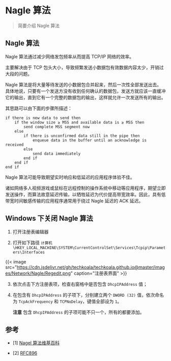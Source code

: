 # Nagle 算法


>简要介绍 Nagle 算法

<!--more-->

## Nagle 算法

Nagle 算法通过减少网络发包频率从而提高 TCP/IP 网络的效率。

主要解决由于 TCP 包头大小，导致频繁发送小数据包有效数据内容太少，开销过大段的问题。

Nagle 算法是将大量等待发送的小数据包合并起来，然后一次性全部发送出去。具体地说，只要有一个发送方没有收到任何确认的数据包，发送方就应该一直缓冲它的输出，直到它有一个完整的数据包的输出，这样就允许一次发送所有的输出。

其思路可以由下面的步骤所描述：

```
if there is new data to send then
    if the window size ≥ MSS and available data is ≥ MSS then
        send complete MSS segment now
    else
        if there is unconfirmed data still in the pipe then
            enqueue data in the buffer until an acknowledge is received
        else
            send data immediately
        end if
    end if
end if
```

Nagle 算法可能导致期望实时响应和低延迟的应用程序体验不佳。

诸如网络多人视频游戏或鼠标在远程控制的操作系统中移动等应用程序，期望立即发送操作，而算法故意延迟传输，以牺牲延迟为代价提高带宽效率。因此，具有低带宽时间敏感传输的应用程序通常用于绕过 Nagle 延迟的 ACK 延迟。

## Windows 下关闭 Nagle 算法

1. 打开注册表编辑器

2. 打开如下路径 `计算机 \HKEY_LOCAL_MACHINE\SYSTEM\CurrentControlSet\Services\Tcpip\Parameters\Interfaces`
   
{{< image src="https://cdn.jsdelivr.net/gh/techkoala/techkoala.github.io@master/images/Network/Nagle/Regedit.png" caption="注册表界面" >}} 

3. 依次点击下方注册表项，检查右窗格中是否包含 `DhcpIPAddress` 值；

4. 在包含有 `DhcpIPAddress` 的子项下，分别建立两个 `DWORD (32)` 值，依次命名为 `TcpAckFrequency` 和 `TCPNoDelay`，键值全部设为 `1`。

    **注意** 包含 `DhcpIPAddress` 的子项可能不只一个，所有的都要添加。

## 参考

- [1] [Nagel 算法维基百科](https://en.wikipedia.org/wiki/Nagle%27s_algorithm)

- [2] [RFC896](https://www.ietf.org/rfc/rfc896.txt)
